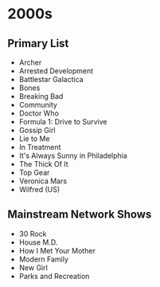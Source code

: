 # 2000s

## Primary List

- Archer
- Arrested Development
- Battlestar Galactica
- Bones
- Breaking Bad
- Community
- Doctor Who
- Formula 1: Drive to Survive
- Gossip Girl
- Lie to Me
- In Treatment
- It's Always Sunny in Philadelphia
- The Thick Of It
- Top Gear
- Veronica Mars
- Wilfred (US)

## Mainstream Network Shows

- 30 Rock
- House M.D.
- How I Met Your Mother
- Modern Family
- New Girl
- Parks and Recreation
